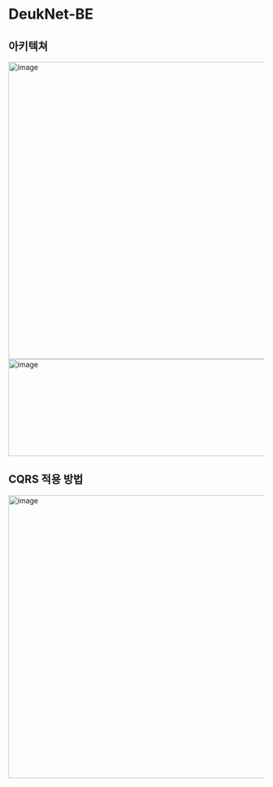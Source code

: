 # DeukNet-BE
## 아키텍쳐
<img width="923" height="585" alt="image" src="https://github.com/user-attachments/assets/9effc7b5-3526-44b1-9e3b-bf689432be7d" />
<img width="712" height="191" alt="image" src="https://github.com/user-attachments/assets/25ba08f2-e7ac-49dd-8e9e-7792bf5e482c" />

## CQRS 적용 방법
<img width="747" height="557" alt="image" src="https://github.com/user-attachments/assets/1f358070-c91f-495b-845c-bf9bafe823d2" />
